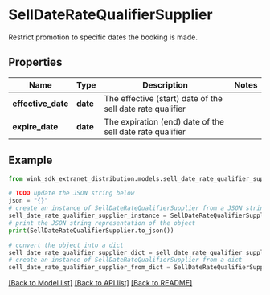 # SellDateRateQualifierSupplier

Restrict promotion to specific dates the booking is made.

## Properties

Name | Type | Description | Notes
------------ | ------------- | ------------- | -------------
**effective_date** | **date** | The effective (start) date of the sell date rate qualifier | 
**expire_date** | **date** | The expiration (end) date of the sell date rate qualifier | 

## Example

```python
from wink_sdk_extranet_distribution.models.sell_date_rate_qualifier_supplier import SellDateRateQualifierSupplier

# TODO update the JSON string below
json = "{}"
# create an instance of SellDateRateQualifierSupplier from a JSON string
sell_date_rate_qualifier_supplier_instance = SellDateRateQualifierSupplier.from_json(json)
# print the JSON string representation of the object
print(SellDateRateQualifierSupplier.to_json())

# convert the object into a dict
sell_date_rate_qualifier_supplier_dict = sell_date_rate_qualifier_supplier_instance.to_dict()
# create an instance of SellDateRateQualifierSupplier from a dict
sell_date_rate_qualifier_supplier_from_dict = SellDateRateQualifierSupplier.from_dict(sell_date_rate_qualifier_supplier_dict)
```
[[Back to Model list]](../README.md#documentation-for-models) [[Back to API list]](../README.md#documentation-for-api-endpoints) [[Back to README]](../README.md)


